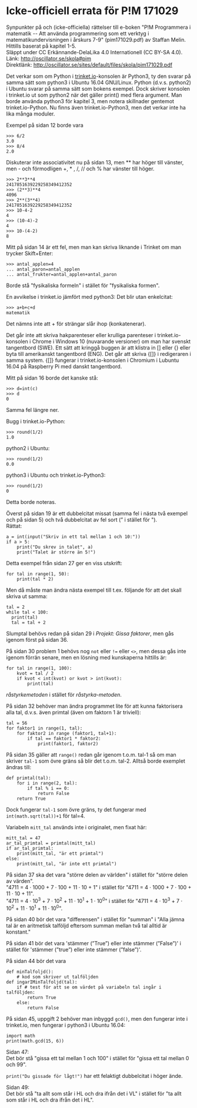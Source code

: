 # Icke-officiell errata för P!M 171029
Synpunkter på och (icke-officiella) rättelser till e-boken "P!M Programmera i matematik -- 
Att använda programmering som ett verktyg i matematikundervisningen i årskurs 7-9" (pim171029.pdf) av Staffan Melin.  
Hittills baserat på kapitel 1-5.  
Släppt under CC Erkännande-DelaLika 4.0 Internationell (CC BY-SA 4.0).  
Länk: http://oscillator.se/skola#pim  
Direktlänk: http://oscillator.se/sites/default/files/skola/pim171029.pdf

Det verkar som om Python i [trinket.io](https://trinket.io/)-konsolen är Python3, ty den svarar på samma sätt som
python3 i Ubuntu 16.04 GNU/Linux.
Python (d.v.s. python2) i Ubuntu svarar på samma sätt som bokens exempel. Dock skriver konsolen i trinket.io ut som python2 när
det gäller print() med flera argument. Man borde använda python3 för kapitel 3, men notera skillnader gentemot trinket.io-Python.
Nu finns även trinket.io-Python3, men det verkar inte ha lika många moduler.

Exempel på sidan 12 borde vara
```
>>> 6/2  
3.0  
>>> 8/4  
2.0
```

Diskuterar inte associativitet nu på sidan 13, men ** har höger till vänster, men - och förmodligen +, * , /, // och % har vänster till höger.  
```
>>> 2**3**4
2417851639229258349412352
>>> (2**3)**4
4096
>>> 2**(3**4)
2417851639229258349412352
>>> 10-4-2
4
>>> (10-4)-2
4
>>> 10-(4-2)
8
```

Mitt på sidan 14 är ett fel, men man kan skriva liknande i Trinket om man trycker Skift+Enter:
```
>>> antal_applen=4 
... antal_paron=antal_applen 
... antal_frukter=antal_applen+antal_paron
```
Borde stå "fysikaliska formeln" i stället för "fysikaliska formen".

En avvikelse i trinket.io jämfört med python3: Det blir utan enkelcitat:
```
>>> a+b+c+d
matematik
```

Det nämns inte att + för strängar slår ihop (konkatenerar).

Det går inte att skriva hakparenteser eller krulliga parenteser i trinket.io-konsolen i Chrome i Windows 10
(nuvarande versioner) om man har svenskt tangentbord (SWE). Ett sätt att kringgå buggen är att klistra in [] 
eller {} eller byta till amerikanskt tangentbord (ENG). Det går att skriva {[]} i redigeraren i samma system.
{[]} fungerar i trinket.io-konsolen i Chromium i Lubuntu 16.04 på Raspberry Pi med danskt tangentbord.

Mitt på sidan 16 borde det kanske stå:
```
>>> d=int(c)
>>> d
0
```

Samma fel längre ner.

Bugg i trinket.io-Python:
```
>>> round(1/2)
1.0
```

python2 i Ubuntu:
```
>>> round(1/2)
0.0
```

python3 i Ubuntu och trinket.io-Python3:
```
>>> round(1/2)
0
```

Detta borde noteras.

Överst på sidan 19 är ett dubbelcitat missat (samma fel i nästa två exempel och på sidan 5) och två dubbelcitat av fel sort 
(” i stället för ").  
Rättat:
```
a = int(input("Skriv in ett tal mellan 1 och 10:"))
if a > 5:
    print("Du skrev in talet", a)
    print("Talet är större än 5!")
```

Detta exempel från sidan 27 ger en viss utskrift: 
```
for tal in range(1, 50):
    print(tal * 2)
```

Men då måste man ändra nästa exempel till t.ex. följande för att det skall skriva ut samma:
```
tal = 2
while tal < 100:
  print(tal)
  tal = tal + 2
```

Slumptal behövs redan på sidan 29 i *Projekt: Gissa faktorer*, men gås igenom först på sidan 36.

På sidan 30 problem 1 behövs nog `not` eller `!=` eller `<>`, men dessa gås inte igenom förrän senare, men en lösning med
kunskaperna hittills är:
```
for tal in range(1, 100):
    kvot = tal / 2
    if kvot < int(kvot) or kvot > int(kvot):
        print(tal)
```     

*råstyrkemetoden* i stället för *råstyrka-metoden*.

På sidan 32 behöver man ändra programmet lite för att kunna faktorisera alla tal, d.v.s. även primtal (även om faktorn 1 är triviell):
```
tal = 56
for faktor1 in range(1, tal):
    for faktor2 in range (faktor1, tal+1):
        if tal == faktor1 * faktor2:
            print(faktor1, faktor2)
```

På sidan 35 gäller att `range()` redan går igenom t.o.m. tal-1 så om man skriver `tal-1` som övre gräns så blir det t.o.m. tal-2.
Alltså borde exemplet ändras till:
```
def primtal(tal):
    for i in range(2, tal):
        if tal % i == 0:
            return False
    return True
```
Dock fungerar `tal-1` som övre gräns, ty det fungerar med `int(math.sqrt(tal))+1` för tal=4.

Variabeln `mitt_tal` används inte i originalet, men fixat här:
```  
mitt_tal = 47
ar_tal_primtal = primtal(mitt_tal)
if ar_tal_primtal:
    print(mitt_tal, "är ett primtal")
else:
    print(mitt_tal, "är inte ett primtal")
```

På sidan 37 ska det vara "större delen av världen" i stället för "större delen av värden".  
"4711 = 4 · 1000 + 7 · 100 + 11 · 10 + 1" i stället för "4711 = 4 · 1000 + 7 · 100 + 11 · 10 + 11".  
"4711 = 4 · 10<sup>3</sup> + 7 · 10<sup>2</sup> + 11 · 10<sup>1</sup> + 1 · 10<sup>0</sup>" i stället för "4711 = 4 · 10<sup>3</sup> + 7 · 10<sup>2</sup> + 11 · 10<sup>1</sup> + 11 · 10<sup>0</sup>".

På sidan 40 bör det vara "differensen" i stället för "summan" i 
"Alla jämna tal är en aritmetisk talföljd eftersom summan mellan två tal alltid är konstant."

På sidan 41 bör det vara 'stämmer (”True”) eller inte stämmer (”False”)' i stället för 'stämmer (”true”) eller inte stämmer (”false”)'.

På sidan 44 bör det vara
```
def minTalfoljd():
    # kod som skriver ut talföljden
def ingarIMinTalfoljd(tal):
    if # test för att se om värdet på variabeln tal ingår i talföljden:
        return True
    else:
        return False
```

På sidan 45, uppgift 2 behöver man inbyggd `gcd()`, men den fungerar inte i trinket.io, men fungerar i python3 i Ubuntu 16.04:
```
import math
print(math.gcd(15, 6))
```

Sidan 47:  
Det bör stå "gissa ett tal mellan 1 och 100" i stället för "gissa ett tal mellan 0 och 99".

`print("Du gissade för lågt!")` har ett felaktigt dubbelcitat i höger ände.

Sidan 49:  
Det bör stå "ta allt som står i HL och dra ifrån det i VL" i stället för "ta allt som står i HL och dra ifrån det i HL".
